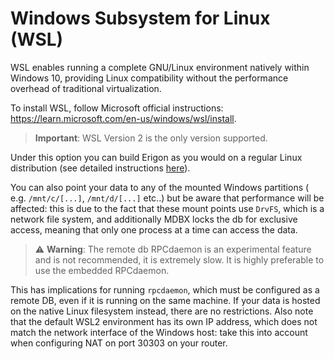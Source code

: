 # Windows Subsystem for Linux (WSL)

WSL enables running a complete GNU/Linux environment natively within Windows 10, providing Linux compatibility without the performance overhead of traditional virtualization.

To install WSL, follow Microsoft official instructions: <https://learn.microsoft.com/en-us/windows/wsl/install>.

> **Important**: WSL Version 2 is the only version supported.

Under this option you can build Erigon as you would on a regular Linux distribution (see detailed instructions [here](../installation/linux-and-macos.md)).

You can also point your data to any of the mounted Windows partitions ( e.g. `/mnt/c/[...]`, `/mnt/d/[...]` etc..) but be aware that performance will be affected: this is due to the fact that these mount points use `DrvFS`, which is a network file system, and additionally MDBX locks the db for exclusive access, meaning that only one process at a time can access the data.

> ⚠️ **Warning**: The remote db RPCdaemon is an experimental feature and is not recommended, it is extremely slow. It is highly preferable to use the embedded RPCdaemon.

This has implications for running `rpcdaemon`, which must be configured as a remote DB, even if it is running on the same machine. If your data is hosted on the native Linux filesystem instead, there are no restrictions. Also note that the default WSL2 environment has its own IP address, which does not match the network interface of the Windows host: take this into account when configuring NAT on port 30303 on your router.
